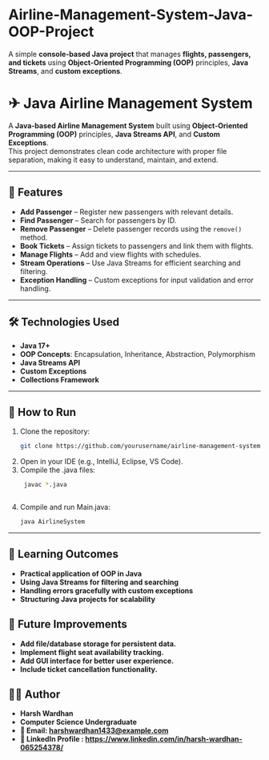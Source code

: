 # Airline-Management-System-Java-OOP-Project
A simple **console-based Java project** that manages **flights, passengers, and tickets** using **Object-Oriented Programming (OOP)** principles, **Java Streams**, and **custom exceptions**.

# ✈ Java Airline Management System

A **Java-based Airline Management System** built using **Object-Oriented Programming (OOP)** principles, **Java Streams API**, and **Custom Exceptions**.  
This project demonstrates clean code architecture with proper file separation, making it easy to understand, maintain, and extend.

---

## 📌 Features
- **Add Passenger** – Register new passengers with relevant details.
- **Find Passenger** – Search for passengers by ID.
- **Remove Passenger** – Delete passenger records using the `remove()` method.
- **Book Tickets** – Assign tickets to passengers and link them with flights.
- **Manage Flights** – Add and view flights with schedules.
- **Stream Operations** – Use Java Streams for efficient searching and filtering.
- **Exception Handling** – Custom exceptions for input validation and error handling.

---

## 🛠 Technologies Used
- **Java 17+**
- **OOP Concepts**: Encapsulation, Inheritance, Abstraction, Polymorphism
- **Java Streams API**
- **Custom Exceptions**
- **Collections Framework**

---

## 🚀 How to Run
1. Clone the repository:
   ```bash
   git clone https://github.com/yourusername/airline-management-system.git
2. Open in your IDE (e.g., IntelliJ, Eclipse, VS Code).
3. Compile the .java files:
   ```bash
    javac *.java



4. Compile and run Main.java:
   ```bash
   java AirlineSystem

   
---

## 🎯 Learning Outcomes
- **Practical application of OOP in Java**
- **Using Java Streams for filtering and searching**
- **Handling errors gracefully with custom exceptions**
- **Structuring Java projects for scalability**

## 📅 Future Improvements
- **Add file/database storage for persistent data.**
- **Implement flight seat availability tracking.**
- **Add GUI interface for better user experience.**
- **Include ticket cancellation functionality.**

## 👨‍💻 Author
- **Harsh Wardhan**
- **Computer Science Undergraduate**
- **📧 Email: harshwardhan1433@example.com**
- **🔗 LinkedIn Profile : https://www.linkedin.com/in/harsh-wardhan-065254378/**


